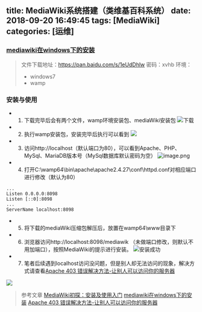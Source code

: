 title: MediaWiki系统搭建（类维基百科系统）
date: 2018-09-20 16:49:45
tags: [MediaWiki]
categories: [运维]
---


### [mediawiki在windows下的安装](http://www.cnblogs.com/edwardsun/p/3904304.html)

> 文件下载地址：https://pan.baidu.com/s/1eUdDhlw 密码：xvhb
环境：
>- windows7
> - wamp 

<!--more-->

### 安装与使用
- 1. 下载完毕后会有两个文件，wamp环境安装包、mediaWiki安装包
![下载](http://upload-images.jianshu.io/upload_images/2572206-5913de48d2552739.png?imageMogr2/auto-orient/strip%7CimageView2/2/w/1240)

- 2. 执行wamp安装包，安装完毕后执行可以看到
![](http://upload-images.jianshu.io/upload_images/2572206-accef2055d6bc80f.png?imageMogr2/auto-orient/strip%7CimageView2/2/w/1240)


- 3. 访问http://localhost（默认端口为80），可以看到Apache、PHP、MySql、MariaDB版本号（MySql数据库默认密码为空）
![image.png](http://upload-images.jianshu.io/upload_images/2572206-2b99013b84c86860.png?imageMogr2/auto-orient/strip%7CimageView2/2/w/1240)

- 4. 打开C:\wamp64\bin\apache\apache2.4.27\conf\httpd.conf对相应端口进行修改（默认为80）
```
...
Listen 0.0.0.0:8098
Listen [::0]:8098
...
ServerName localhost:8098
```

- 5. 将下载的mediaWiki压缩包解压后，放置在wamp64\www目录下

- 6. 浏览器访问http://localhost:8098/mediawik （未做端口修改，则默认不用加端口），按照MediaWiki的提示进行安装。
![安装成功](http://upload-images.jianshu.io/upload_images/2572206-73481fd349168f69.png?imageMogr2/auto-orient/strip%7CimageView2/2/w/1240)

- 7. 笔者后续遇到localhost访问没问题，但是别人却无法访问的现象，解决方式请查看[Apache 403 错误解决方法-让别人可以访问你的服务器](http://www.cnblogs.com/mrlaker/archive/2013/04/29/3050888.html)

![](http://upload-images.jianshu.io/upload_images/2572206-802c78e7df941ae2.png?imageMogr2/auto-orient/strip%7CimageView2/2/w/1240)



> 参考文章
[MediaWiki初探：安装及使用入门](http://blog.csdn.net/wangnan537/article/details/37743497)
[mediawiki在windows下的安装](http://www.cnblogs.com/edwardsun/p/3904304.html)
[Apache 403 错误解决方法-让别人可以访问你的服务器](http://www.cnblogs.com/mrlaker/archive/2013/04/29/3050888.html)


